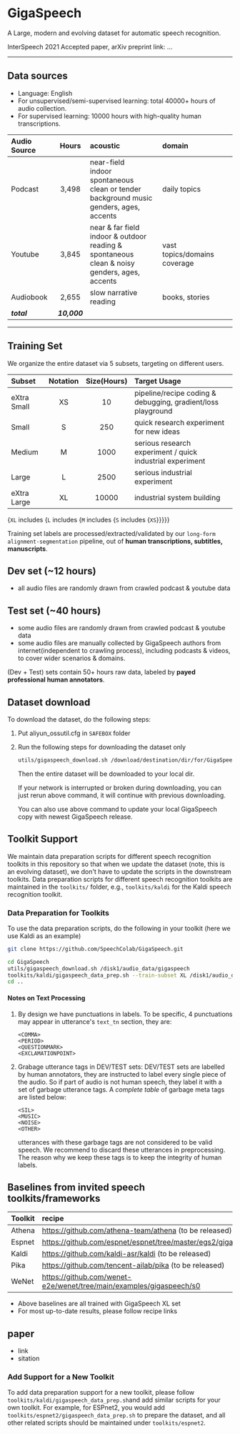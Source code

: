# GigaSpeech
A Large, modern and evolving dataset for automatic speech recognition.

InterSpeech 2021 Accepted paper, arXiv preprint link: ... 

---
## Data sources
* Language: English
* For unsupervised/semi-supervised learning: total 40000+ hours of audio collection.
* For supervised learning: 10000 hours with high-quality human transcriptions.

| Audio Source   |      Hours    | acoustic | domain |
|:---------------|:-------------:|:---------------|:---------------|
| Podcast        |  3,498        | near-field <br> indoor <br> spontaneous <br> clean or tender background music <br> genders, ages, accents | daily topics |
| Youtube        |  3,845        | near & far field <br> indoor & outdoor <br> reading & spontaneous <br> clean & noisy <br> genders, ages, accents | vast topics/domains coverage |
| Audiobook      |  2,655        | slow narrative reading | books, stories |
| ***total***    |  ***10,000*** |||

---
## Training Set
We organize the entire dataset via 5 subsets, targeting on different users.

| Subset   | Notation |    Size(Hours)    |  Target Usage  |
|:---------------|:-------------:|:-------------:|:-------------|
| eXtra Small | XS        |  10        |pipeline/recipe coding & debugging, gradient/loss playground |
| Small | S        |  250        |quick research experiment for new ideas |
| Medium | M      |  1000        | serious research experiment / quick industrial experiment |
| Large | L      |  2500        | serious industrial experiment |
| eXtra Large | XL      |  10000        | industrial system building|

{`XL` includes {`L` includes {`M` includes {`S` includes {`XS`}}}}}

Training set labels are processed/extracted/validated by our `long-form alignment-segmentation` pipeline, out of **human transcriptions, subtitles, manuscripts**. 

## Dev set (~12 hours)
* all audio files are randomly drawn from crawled podcast & youtube data

## Test set (~40 hours)
* some audio files are randomly drawn from crawled podcast & youtube data
* some audio files are manually collected by GigaSpeech authors from internet(independent to crawling process), including podcasts & videos, to cover wider scenarios & domains.

(Dev + Test) sets contain 50+ hours raw data, labeled by **payed professional human annotators**.

## Dataset download
To download the dataset, do the following steps:
1. Put aliyun_ossutil.cfg in `SAFEBOX` folder
2. Run the following steps for downloading the dataset only
   ```bash
   utils/gigaspeech_download.sh /download/destination/dir/for/GigaSpeechDataset
   ```
   Then the entire dataset will be downloaded to your local dir.

   If your network is interrupted or broken during downloading, you can just rerun above command, it will continue with previous downloading.

   You can also use above command to update your local GigaSpeech copy with newest GigaSpeech release.

## Toolkit Support
We maintain data preparation scripts for different speech recognition toolkits
in this repository so that when we update the dataset (note, this is an evolving
dataset), we don't have to update the scripts in the downstream toolkits. Data
preparation scripts for different speech recognition toolkits are maintained in
the `toolkits/` folder, e.g., `toolkits/kaldi` for the Kaldi speech recognition
toolkit.

### Data Preparation for Toolkits
To use the data preparation scripts, do the following in your toolkit (here we
use Kaldi as an example)
```bash
git clone https://github.com/SpeechColab/GigaSpeech.git

cd GigaSpeech
utils/gigaspeech_download.sh /disk1/audio_data/gigaspeech
toolkits/kaldi/gigaspeech_data_prep.sh --train-subset XL /disk1/audio_data/gigaspeech ../data
cd ..
```
#### Notes on Text Processing
1. By design we have punctuations in labels. To be specific, 4 punctuations may appear in utterance's `text_tn` section, they are:
   ```
   <COMMA>
   <PERIOD>
   <QUESTIONMARK>
   <EXCLAMATIONPOINT>
   ```

2. Grabage utterance tags in DEV/TEST sets:
   DEV/TEST sets are labelled by human annotators, they are instructed to label every single piece of the audio. So if part of audio is not human speech, they label it with a set of garbage utterance tags.
   A *complete table* of garbage meta tags are listed below:
   ```
   <SIL>
   <MUSIC>
   <NOISE>
   <OTHER>
   ```
   utterances with these garbage tags are not considered to be valid speech. We recommend to discard these utterances in preprocessing. The reason why we keep these tags is to keep the integrity of human labels.

## Baselines from invited speech toolkits/frameworks

| Toolkit   | recipe |
|:---------------|:---------------|
|Athena| https://github.com/athena-team/athena (to be released) |
|Espnet| https://github.com/espnet/espnet/tree/master/egs2/gigaspeech/asr1 |
|Kaldi| https://github.com/kaldi-asr/kaldi (to be released) |
|Pika | https://github.com/tencent-ailab/pika (to be released) |
|WeNet | https://github.com/wenet-e2e/wenet/tree/main/examples/gigaspeech/s0 |

* Above baselines are all trained with GigaSpeech XL set
* For most up-to-date results, please follow recipe links

## paper 
* link
* sitation

### Add Support for a New Toolkit
To add data preparation support for a new toolkit, please follow
`toolkits/kaldi/gigaspeech_data_prep.sh`and add similar scripts for your own
toolkit. For example, for ESPnet2, you would add
`toolkits/espnet2/gigaspeech_data_prep.sh` to prepare the dataset, and all
other related scripts should be maintained under `toolkits/espnet2`.
